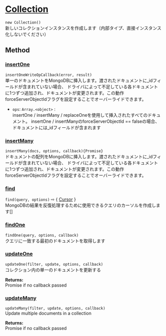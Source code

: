 # [Collection](https://mongodb.github.io/node-mongodb-native/3.3/api/Collection.html)
`new Collection()`  
新しいコレクションインスタンスを作成します（内部タイプ、直接インスタンス化しないでください）

## Method
### [insertOne](https://mongodb.github.io/node-mongodb-native/3.3/api/Collection.html#insertOne)  
`insertOneWriteOpCallback(error, result)`  
単一のドキュメントをMongoDBに挿入します。渡されたドキュメントに_idフィールドが含まれていない場合、 ドライバによって不足している各ドキュメントに1つずつ追加され、ドキュメントが変更されます。この動作 forceServerObjectIdフラグを設定することでオーバーライドできます。

- `ops`: `Array.<object>` :   
  insertOne / insertMany / replaceOneを使用して挿入されたすべてのドキュメント。 insertOne / insertManyのforceServerObjectId == falseの場合、ドキュメントには_idフィールドが含まれます

### [insertMany](https://mongodb.github.io/node-mongodb-native/3.3/api/Collection.html#insertMany)  
`insertMany(docs, options, callback){Promise}`  
ドキュメントの配列をMongoDBに挿入します。渡されたドキュメントに_idフィールドが含まれていない場合、 ドライバによって不足している各ドキュメントに1つずつ追加され、ドキュメントが変更されます。この動作 forceServerObjectIdフラグを設定することでオーバーライドできます。

### [find](https://mongodb.github.io/node-mongodb-native/3.3/api/Collection.html#find)
`find(query, options)` ⇨ { [Cursor](https://mongodb.github.io/node-mongodb-native/3.3/api/Cursor.html) }  
MongoDBの結果を反復処理するために使用できるクエリのカーソルを作成します[]

### [findOne](https://mongodb.github.io/node-mongodb-native/3.3/api/Collection.html#findOne)
`findOne(query, options, callback)`  
クエリに一致する最初のドキュメントを取得します

### [updateOne](https://mongodb.github.io/node-mongodb-native/3.3/api/Collection.html#updateOne)
`updateOne(filter, update, options, callback)`  
コレクション内の単一のドキュメントを更新する

**Returns:**  
Promise if no callback passed

### [updateMany](https://mongodb.github.io/node-mongodb-native/3.3/api/Collection.html#updateMany)
`updateMany(filter, update, options, callback)`  
Update multiple documents in a collection

**Returns:**  
Promise if no callback passed


